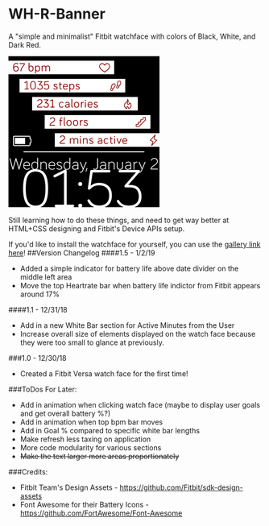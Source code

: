 # WH-R-Banner
A "simple and minimalist" Fitbit watchface with colors of Black, White, and Dark Red.

![WH-R Default.PNG](https://github.com/ersgonzalo/WH-R-Banner/blob/master/images/WH-R%20Default.PNG)

Still learning how to do these things, and need to get way better at HTML+CSS designing and Fitbit's Device APIs setup.

If you'd like to install the watchface for yourself, you can use the [gallery link here](https://gam.fitbit.com/gallery/clock/54750558-52f6-49c5-9d0d-8f1ffa509a6d)!
##Version Changelog
####1.5 - 1/2/19
- Added a simple indicator for battery life above date divider on the middle left area
- Move the top Heartrate bar when battery life indictor from Fitbit appears around 17%

####1.1 - 12/31/18
- Add in a new White Bar section for Active Minutes from the User
- Increase overall size of elements displayed on the watch face because they were too small to glance at previously.

###1.0 - 12/30/18
- Created a Fitbit Versa watch face for the first time!

###ToDos For Later:
- Add in animation when clicking watch face (maybe to display user goals and get overall battery %?)
- Add in animation when top bpm bar moves
- Add in Goal % compared to specific white bar lengths
- Make refresh less taxing on application
- More code modularity for various sections
- ~~Make the text larger more areas proportionately~~

###Credits:
- Fitbit Team's Design Assets - https://github.com/Fitbit/sdk-design-assets
- Font Awesome for their Battery Icons - https://github.com/FortAwesome/Font-Awesome